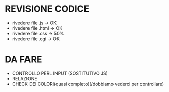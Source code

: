 ﻿# REVISIONE CODICE
* rivedere file .js -> OK
* rivedere file .html -> OK
* rivedere file .css ->  50%
* rivedere file .cgi -> OK

# DA FARE
* CONTROLLO PERL INPUT (SOSTITUTIVO JS)
* RELAZIONE
* CHECK DEI COLORI(quasi completo)(/dobbiamo vederci per controllare)
